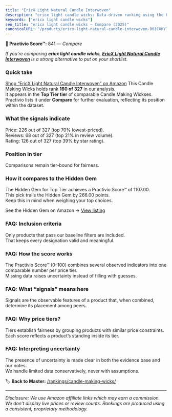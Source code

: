 ```yaml
---
title: "EricX Light Natural Candle Interwoven"
description: "ericx light candle wicks: Data-driven ranking using the Practivio Score™. Positioned by quality, value, demand, findability, momentum."
keywords: ["ericx light candle wicks"]
seo_title: "ericx light candle wicks — Compare (2025)"
canonicalURL: "/products/ericx-light-natural-candle-interwoven-B01CHKY72M/"
---
```


**🛒 Practivio Score™:** 841 — _Compare_


*If you're comparing **ericx light candle wicks**, **[EricX Light Natural Candle Interwoven](https://www.amazon.com/dp/B01CHKY72M?tag=practivio-20)** is a strong alternative to put on your shortlist.*
### Quick take
[Shop “EricX Light Natural Candle Interwoven” on Amazon](https://www.amazon.com/dp/B01CHKY72M?tag=practivio-20)
This Candle Making Wicks holds rank **160 of 327** in our analysis.  
It appears in the **Top Tier tier** of comparable Candle Making Wickses.  
Practivio lists it under **Compare** for further evaluation, reflecting its position within the dataset.

### What the signals indicate
Price: 226 out of 327 (top 70% lowest-priced).  
Reviews: 68 out of 327 (top 21% in review volume).  
Rating: 126 out of 327 (top 39% by star rating).  

### Position in tier
Comparisons remain tier-bound for fairness.

### How it compares to the Hidden Gem
The Hidden Gem for Top Tier achieves a Practivio Score™ of 1107.00.  
This pick trails the Hidden Gem by 266.00 points.  
Keep this in mind when weighing your top choices.  

See the Hidden Gem on Amazon → [View listing](https://www.amazon.com/dp/B0BFFY23VX?tag=practivio-20)

### FAQ: Inclusion criteria
Only products that pass our baseline filters are included.  
That keeps every designation valid and meaningful.

### FAQ: How the score works
The Practivio Score™ (0–100) combines several observed indicators into one comparable number per price tier.  
Missing data raises uncertainty instead of filling with guesses.

### FAQ: What “signals” means here
Signals are the observable features of a product that, when combined, determine its placement among peers.

### FAQ: Why price tiers?
Tiers establish fairness by grouping products with similar price constraints.  
Each score reflects a product’s standing inside its tier.

### FAQ: Interpreting uncertainty
The presence of uncertainty is made clear in both the evidence base and our notes.  
We handle limited data conservatively, never with assumptions.

<!-- Missing template for Compare/CompareWithinPriceClass -->


🏷️ **Back to Master:** [/rankings/candle-making-wicks/](/rankings/candle-making-wicks/)

---
_Disclosure: We use Amazon affiliate links which may earn a commission. We don’t display live prices or review counts. Rankings are produced using a consistent, proprietary methodology._
